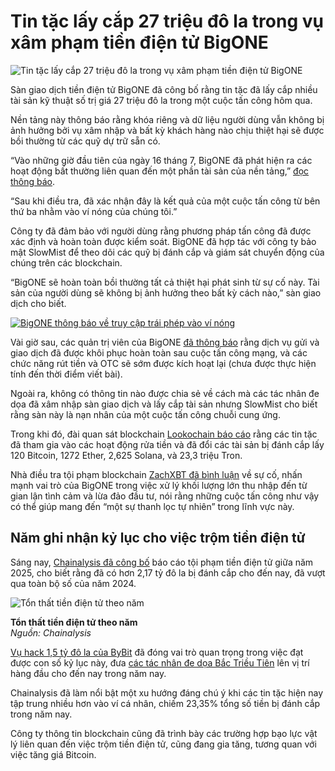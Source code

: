 # Tin tặc lấy cắp 27 triệu đô la trong vụ xâm phạm tiền điện tử BigONE

![Tin tặc lấy cắp 27 triệu đô la trong vụ xâm phạm tiền điện tử BigONE](https://www.bleepstatic.com/content/hl-images/2024/12/05/Cryptocurrency.jpg)

Sàn giao dịch tiền điện tử BigONE đã công bố rằng tin tặc đã lấy cắp nhiều tài sản kỹ thuật số trị giá 27 triệu đô la trong một cuộc tấn công hôm qua.

Nền tảng này thông báo rằng khóa riêng và dữ liệu người dùng vẫn không bị ảnh hưởng bởi vụ xâm nhập và bất kỳ khách hàng nào chịu thiệt hại sẽ được bồi thường từ các quỹ dự trữ sẵn có.

“Vào những giờ đầu tiên của ngày 16 tháng 7, BigONE đã phát hiện ra các hoạt động bất thường liên quan đến một phần tài sản của nền tảng,” [đọc thông báo](https://bigone.zendesk.com/hc/en-us/articles/48916067512345-BigONE-Security-Incident-Disclosure-and-Progress-Update-July-16).

“Sau khi điều tra, đã xác nhận đây là kết quả của một cuộc tấn công từ bên thứ ba nhằm vào ví nóng của chúng tôi.”

Công ty đã đảm bảo với người dùng rằng phương pháp tấn công đã được xác định và hoàn toàn được kiểm soát. BigONE đã hợp tác với công ty bảo mật SlowMist để theo dõi các quỹ bị đánh cắp và giám sát chuyển động của chúng trên các blockchain.

“BigONE sẽ hoàn toàn bồi thường tất cả thiệt hại phát sinh từ sự cố này. Tài sản của người dùng sẽ không bị ảnh hưởng theo bất kỳ cách nào,” sàn giao dịch cho biết.

[![BigONE thông báo về truy cập trái phép vào ví nóng](https://www.bleepstatic.com/images/news/u/1220909/2025/July/tweet(1).png)](https://x.com/BigONEexchange/status/1945348811590607319)

Vài giờ sau, các quản trị viên của BigONE [đã thông báo](https://bigone.zendesk.com/hc/en-us/articles/48923871644441-BigONE-Announcement-System-Upgrade-and-Maintenance-Completed-2025-7-16) rằng dịch vụ gửi và giao dịch đã được khôi phục hoàn toàn sau cuộc tấn công mạng, và các chức năng rút tiền và OTC sẽ sớm được kích hoạt lại (chưa được thực hiện tính đến thời điểm viết bài).

Ngoài ra, không có thông tin nào được chia sẻ về cách mà các tác nhân đe dọa đã xâm nhập sàn giao dịch và lấy cắp tài sản nhưng SlowMist cho biết rằng sàn này là nạn nhân của một cuộc tấn công chuỗi cung ứng.

Trong khi đó, đài quan sát blockchain [Lookochain báo cáo](https://x.com/lookonchain/status/1945360349269778527) rằng các tin tặc đã tham gia vào các hoạt động rửa tiền và đã đổi các tài sản bị đánh cắp lấy 120 Bitcoin, 1272 Ether, 2,625 Solana, và 23,3 triệu Tron.

Nhà điều tra tội phạm blockchain [ZachXBT đã bình luận](https://x.com/zachxbt/status/1945365902133727266) về sự cố, nhấn mạnh vai trò của BigONE trong việc xử lý khối lượng lớn thu nhập đến từ gian lận tình cảm và lừa đảo đầu tư, nói rằng những cuộc tấn công như vậy có thể giúp mang đến “một sự thanh lọc tự nhiên” trong lĩnh vực này.

## Năm ghi nhận kỷ lục cho việc trộm tiền điện tử

Sáng nay, [Chainalysis đã công bố](https://www.chainalysis.com/blog/2025-crypto-crime-mid-year-update/) báo cáo tội phạm tiền điện tử giữa năm 2025, cho biết rằng đã có hơn 2,17 tỷ đô la bị đánh cắp cho đến nay, đã vượt qua toàn bộ số của năm 2024.

![Tổn thất tiền điện tử theo năm](https://www.bleepstatic.com/images/news/u/1220909/2025/July/losses(1).jpg)

**Tổn thất tiền điện tử theo năm**  
_Nguồn: Chainalysis_

[Vụ hack 1,5 tỷ đô la của ByBit](https://www.bleepingcomputer.com/news/security/hacker-steals-record-146-billion-from-bybit-eth-cold-wallet/) đã đóng vai trò quan trọng trong việc đạt được con số kỷ lục này, đưa [các tác nhân đe dọa Bắc Triều Tiên](https://www.bleepingcomputer.com/news/security/fbi-confirms-lazarus-hackers-were-behind-15b-bybit-crypto-heist/) lên vị trí hàng đầu cho đến nay trong năm nay.

Chainalysis đã làm nổi bật một xu hướng đáng chú ý khi các tin tặc hiện nay tập trung nhiều hơn vào ví cá nhân, chiếm 23,35% tổng số tiền bị đánh cắp trong năm nay.

Công ty thông tin blockchain cũng đã trình bày các trường hợp bạo lực vật lý liên quan đến việc trộm tiền điện tử, cũng đang gia tăng, tương quan với việc tăng giá Bitcoin.